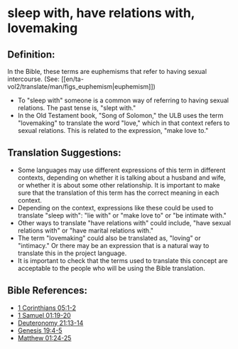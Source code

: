 # sleep with, have relations with, lovemaking #

## Definition: ##

In the Bible, these terms are euphemisms that refer to having sexual intercourse. (See: [[en/ta-vol2/translate/man/figs_euphemism|euphemism]])

* To "sleep with" someone is a common way of referring to having sexual relations. The past tense is, "slept with."
* In the Old Testament book, "Song of Solomon," the ULB uses the term "lovemaking" to translate the word "love," which in that context refers to sexual relations. This is related to the expression, "make love to."

## Translation Suggestions: ##

* Some languages may use different expressions of this term in different contexts, depending on whether it is talking about a husband and wife, or whether it is about some other relationship. It is important to make sure that the translation of this term has the correct meaning in each context.
* Depending on the context, expressions like these could be used to translate "sleep with":  "lie with" or "make love to" or "be intimate with."
* Other ways to translate "have relations with" could include, "have sexual relations with" or "have marital relations with."
* The term "lovemaking" could also be translated as, "loving" or "intimacy." Or there may be an expression that is a natural way to translate this in the project language.
* It is important to check that the terms used to translate this concept are acceptable to the people who will be using the Bible translation.



## Bible References: ##

* [1 Corinthians 05:1-2](en/tn/1co/help/05/01)
* [1 Samuel 01:19-20](en/tn/1sa/help/01/19)
* [Deuteronomy 21:13-14](en/tn/deu/help/21/13)
* [Genesis 19:4-5](en/tn/gen/help/19/04)
* [Matthew 01:24-25](en/tn/mat/help/01/24)